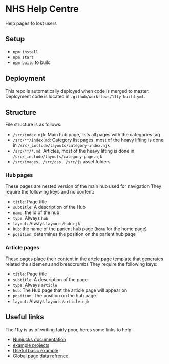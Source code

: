 # NHS Help Centre
Help pages fo lost users

## Setup
- `npm install`
- `npm start`
- `npm build` to build

## Deployment
This repo is automatically deployed when code is merged to master. Deployment code is located in `.github/workflows/11ty-build.yml`.

## Structure
File structure is as follows:

- `/src/index.njk`: Main hub page, lists all pages with the categories tag
- `/src/**/index.md`: Category list pages, most of the heavy lifting is done in `/src/_include/layouts/category-index.njk`
- `/src/**/*.md`: Articles, most of the heavy lifting is done in `/src/_include/layouts/category-page.njk`
- `/src/images, /src/css, /src/js` asset folders

### Hub pages
These pages are nested version of the main hub used for navigation
They require the following keys and no content:

- `title`: Page title
- `subtitle`: A description of the Hub
- `name`: the id of the hub
- `type`: Always `hub`
- `layout`: Always `layouts/hub.njk`
- `hub`: the name of the parient hub page (`home` for the home page)
- `position`: determines the position on the parient hub page

### Article pages
These pages place their content in the artcle page template that generates related the sidemenu and breadcrumbs
They require the following keys:

- `title`: Page title
- `subtitle`: A description of the page
- `type`: Always `article`
- `hub`: The Hub page that the article page will appear on
- `position`: The position on the hub page
- `layout`: Always `layouts/article.njk`

## Useful links
The 11ty is as of writing fairly poor, heres some links to help:

- [Nunjucks documentation](https://mozilla.github.io/nunjucks/templating.html)
- [example projects](https://www.11ty.dev/docs/starter/)
- [Useful basic example](https://github.com/philhawksworth/eleventyone)
- [Global page data refrence](https://www.11ty.dev/docs/data-eleventy-supplied/)

